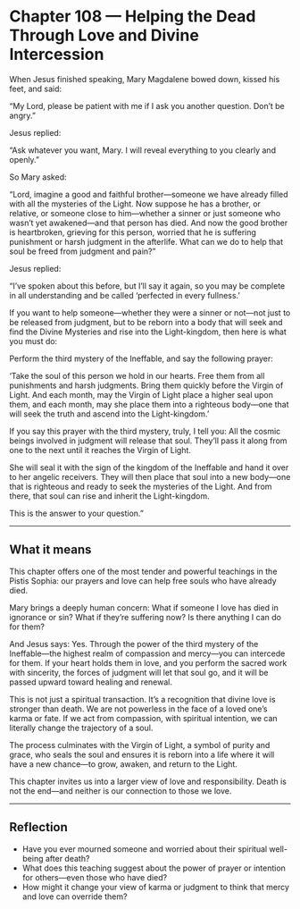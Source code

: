 # Chapter 108 — Helping the Dead Through Love and Divine Intercession

When Jesus finished speaking, Mary Magdalene bowed down, kissed his feet, and said:

“My Lord, please be patient with me if I ask you another question. Don’t be angry.”

Jesus replied:

“Ask whatever you want, Mary. I will reveal everything to you clearly and openly.”

So Mary asked:

“Lord, imagine a good and faithful brother—someone we have already filled with all the mysteries of the Light. Now suppose he has a brother, or relative, or someone close to him—whether a sinner or just someone who wasn’t yet awakened—and that person has died. And now the good brother is heartbroken, grieving for this person, worried that he is suffering punishment or harsh judgment in the afterlife. What can we do to help that soul be freed from judgment and pain?”

Jesus replied:

“I’ve spoken about this before, but I’ll say it again, so you may be complete in all understanding and be called ‘perfected in every fullness.’

If you want to help someone—whether they were a sinner or not—not just to be released from judgment, but to be reborn into a body that will seek and find the Divine Mysteries and rise into the Light-kingdom, then here is what you must do:

Perform the third mystery of the Ineffable, and say the following prayer:

‘Take the soul of this person we hold in our hearts. Free them from all punishments and harsh judgments. Bring them quickly before the Virgin of Light. And each month, may the Virgin of Light place a higher seal upon them, and each month, may she place them into a righteous body—one that will seek the truth and ascend into the Light-kingdom.’

If you say this prayer with the third mystery, truly, I tell you: All the cosmic beings involved in judgment will release that soul. They’ll pass it along from one to the next until it reaches the Virgin of Light.

She will seal it with the sign of the kingdom of the Ineffable and hand it over to her angelic receivers. They will then place that soul into a new body—one that is righteous and ready to seek the mysteries of the Light. And from there, that soul can rise and inherit the Light-kingdom.

This is the answer to your question.”

---

## What it means

This chapter offers one of the most tender and powerful teachings in the Pistis Sophia: our prayers and love can help free souls who have already died.

Mary brings a deeply human concern: What if someone I love has died in ignorance or sin? What if they’re suffering now? Is there anything I can do for them?

And Jesus says: Yes. Through the power of the third mystery of the Ineffable—the highest realm of compassion and mercy—you can intercede for them. If your heart holds them in love, and you perform the sacred work with sincerity, the forces of judgment will let that soul go, and it will be passed upward toward healing and renewal.

This is not just a spiritual transaction. It’s a recognition that divine love is stronger than death. We are not powerless in the face of a loved one’s karma or fate. If we act from compassion, with spiritual intention, we can literally change the trajectory of a soul.

The process culminates with the Virgin of Light, a symbol of purity and grace, who seals the soul and ensures it is reborn into a life where it will have a new chance—to grow, awaken, and return to the Light.

This chapter invites us into a larger view of love and responsibility. Death is not the end—and neither is our connection to those we love.

---

## Reflection

* Have you ever mourned someone and worried about their spiritual well-being after death?
* What does this teaching suggest about the power of prayer or intention for others—even those who have died?
* How might it change your view of karma or judgment to think that mercy and love can override them?
